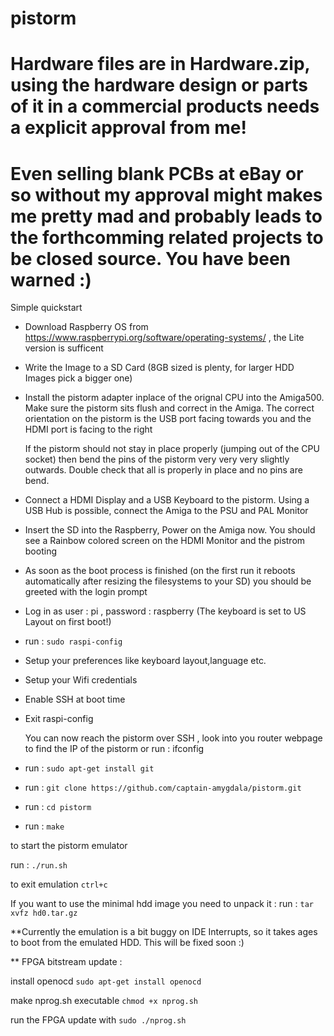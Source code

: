 # pistorm

# Hardware files are in Hardware.zip, using the hardware design or parts of it in a commercial products needs a explicit approval from me!
# Even selling blank PCBs at eBay or so without my approval might makes me pretty mad and probably leads to the forthcomming related projects to be closed source. You have been warned :)


Simple quickstart



* Download Raspberry OS from https://www.raspberrypi.org/software/operating-systems/ , the Lite version is sufficent
* Write the Image to a SD Card (8GB sized is plenty, for larger HDD Images pick a bigger one)
* Install the pistorm adapter inplace of the orignal CPU into the Amiga500. Make sure the pistorm sits flush and correct in the Amiga.
  The correct orientation on the pistorm is the USB port facing towards you and the HDMI port is facing to the right

  If the pistorm should not stay in place properly (jumping out of the CPU socket) then bend the pins of the pistorm very very very slightly
  outwards. Double check that all is properly in place and no pins are bend.

* Connect a HDMI Display and a USB Keyboard to the pistorm. Using a USB Hub is possible, connect the Amiga to the PSU and PAL Monitor
* Insert the SD into the Raspberry, Power on the Amiga now. You should see a Rainbow colored screen on the HDMI Monitor and the pistrom booting


* As soon as the boot process is finished (on the first run it reboots automatically after resizing the filesystems to your SD) you should be greeted
  with the login prompt
* Log in as user : pi , password : raspberry (The keyboard is set to US Layout on first boot!)
* run : `sudo raspi-config`
* Setup your preferences like keyboard layout,language etc.
* Setup your Wifi credentials
* Enable SSH at boot time
* Exit raspi-config 
  
  You can now reach the pistorm over SSH , look into you router webpage to find the IP of the pistorm or run : ifconfig 

* run : `sudo apt-get install git`

* run : `git clone https://github.com/captain-amygdala/pistorm.git`

* run : `cd pistorm`

* run : `make`


to start the pistorm emulator 

run : `./run.sh`

to exit emulation
`ctrl+c`

If you want to use the minimal hdd image you need to unpack it :
run : `tar xvfz hd0.tar.gz`

**Currently the emulation is a bit buggy on IDE Interrupts, so it takes ages to boot from the emulated HDD. This will be fixed soon :) 

** FPGA bitstream update :

install openocd 
`sudo apt-get install openocd`

make nprog.sh executable
`chmod +x nprog.sh`

run the FPGA update with
`sudo ./nprog.sh`




